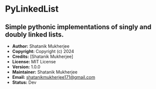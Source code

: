 # PyLinkedList
## Simple pythonic implementations of singly and doubly linked lists.
- **Author:** Shatanik Mukherjee
- **Copyright:** Copyright (c) 2024
- **Credits:** [Shatanik Mukherjee]
- **License:** MIT License
- **Version:** 1.0.0
- **Maintainer:** Shatanik Mukherjee
- **Email:** shatanikmukherjee171@gmail.com
- **Status:** Dev

